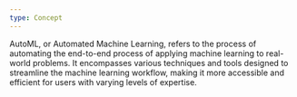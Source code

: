 ```yaml
---
type: Concept
---
```


AutoML, or Automated Machine Learning, refers to the process of automating the end-to-end process of applying machine learning to real-world problems. It encompasses various techniques and tools designed to streamline the machine learning workflow, making it more accessible and efficient for users with varying levels of expertise.